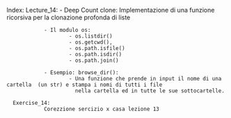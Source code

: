 Index:
       Lecture_14:
                - Deep Count clone: 
                        Implementazione di una funzione ricorsiva per la clonazione profonda di liste
                
                - Il modulo os: 
                        - os.listdir()
                        - os.getcwd(),
                        - os.path.isfile()
                        - os.path.isdir()
                        - os.path.join()
                
                - Esempio: browse_dir(): 
                        - Una funzione che prende in input il nome di una cartella  (un str) e stampa i nomi di tutti i file    
                          nella cartella ed in tutte le sue sottocartelle.

      Exercise_14:
                Corezzione sercizio x casa lezione 13
              
